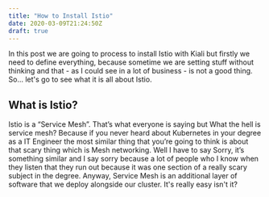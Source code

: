 ```yaml
---
title: "How to Install Istio"
date: 2020-03-09T21:24:50Z
draft: true
---
```

In this post we are going to process to install Istio with Kiali but firstly we need to define everything, because sometime we are setting stuff without thinking and that - as I could see in a lot of business - is not a good thing. So... let's go to see what it is all about Istio.

## What is Istio?
Istio is a “Service Mesh”. That’s what everyone is saying but What the hell is service mesh? Because if you never heard about Kubernetes in your degree as a IT Engineer the most similar thing that you’re going to think is about that scary thing which is Mesh networking. Well I have to say Sorry, it’s something similar and I say sorry because a lot of people who I know when they listen that they run out because it was one section of a really scary subject in the degree. Anyway, Service Mesh is an additional layer of software that we deploy alongside our cluster. It's really easy isn't it?


